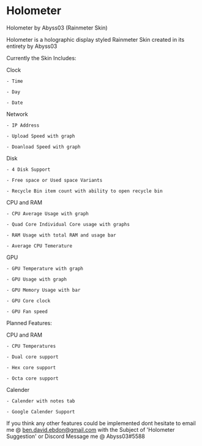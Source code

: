 # Holometer
Holometer by Abyss03 (Rainmeter Skin)

Holometer is a holographic display styled Rainmeter Skin created in its entirety by Abyss03

Currently the Skin Includes:

Clock

	- Time

	- Day

	- Date
Network

	- IP Address

	- Upload Speed with graph

	- Doanload Speed with graph
Disk

	- 4 Disk Support

	- Free space or Used space Variants

	- Recycle Bin item count with ability to open recycle bin

CPU and RAM

	- CPU Average Usage with graph

	- Quad Core Individual Core usage with graphs

	- RAM Usage with total RAM and usage bar
	
	- Average CPU Temerature

GPU

	- GPU Temperature with graph

	- GPU Usage with graph

	- GPU Memory Usage with bar

	- GPU Core clock

	- GPU Fan speed
	
Planned Features:

CPU and RAM

	- CPU Temperatures

	- Dual core support

	- Hex core support

	- Octa core support
	
Calender

	- Calender with notes tab

	- Google Calender Support

If you think any other features could be implemented dont hesitate to email me @ ben.david.ebdon@gmail.com with the Subject of 'Holometer Suggestion' or Discord Message me @ Abyss03#5588
